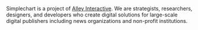 Simplechart is a project of [Alley Interactive](https://www.alleyinteractive.com). We are strategists, researchers, designers, and developers who create digital solutions for large-scale digital publishers including news organizations and non-profit institutions.